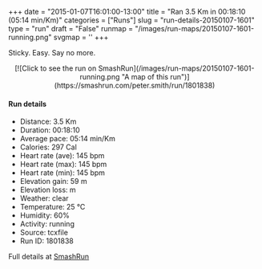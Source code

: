 +++
date = "2015-01-07T16:01:00-13:00"
title = "Ran 3.5 Km in 00:18:10 (05:14 min/Km)"
categories = ["Runs"]
slug = "run-details-20150107-1601"
type = "run"
draft = "False"
runmap = "/images/run-maps/20150107-1601-running.png"
svgmap = '<polyline points="3 50, 2 49, 0 44, 9 32, 11 47, 23 48, 38 28, 45 31, 67 46, 92 50, 93 53, 100 73, 92 52, 67 45, 37 28, 23 49, 10 45, 6 51">'
+++

Sticky. Easy. Say no more. 



<!--more-->

<center>
[![Click to see the run on SmashRun](/images/run-maps/20150107-1601-running.png "A map of this run")](https://smashrun.com/peter.smith/run/1801838)
</center>

#### Run details

* Distance: 3.5 Km
* Duration: 00:18:10
* Average pace: 05:14 min/Km
* Calories: 297 Cal
* Heart rate (ave): 145 bpm
* Heart rate (max): 145 bpm
* Heart rate (min): 145 bpm
* Elevation gain: 59 m
* Elevation loss:  m
* Weather: clear
* Temperature: 25 &deg;C
* Humidity: 60%
* Activity: running
* Source: tcxfile
* Run ID: 1801838

Full details at [SmashRun](https://smashrun.com/peter.smith/run/1801838)